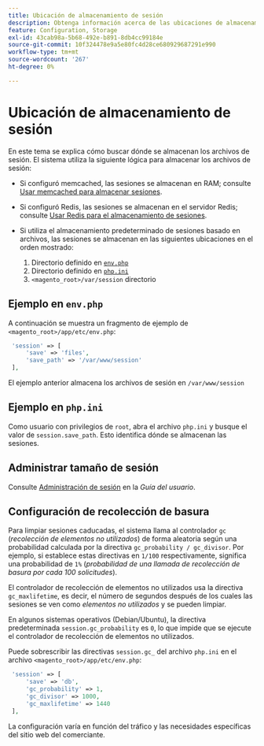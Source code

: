 ```yaml
---
title: Ubicación de almacenamiento de sesión
description: Obtenga información acerca de las ubicaciones de almacenamiento de sesión y la administración de archivos en Adobe Commerce. Descubra la lógica de almacenamiento y las opciones de configuración.
feature: Configuration, Storage
exl-id: 43cab98a-5b68-492e-b891-8db4cc99184e
source-git-commit: 10f324478e9a5e80fc4d28ce680929687291e990
workflow-type: tm+mt
source-wordcount: '267'
ht-degree: 0%

---
```


# Ubicación de almacenamiento de sesión

En este tema se explica cómo buscar dónde se almacenan los archivos de sesión. El sistema utiliza la siguiente lógica para almacenar los archivos de sesión:

- Si configuró memcached, las sesiones se almacenan en RAM; consulte [Usar memcached para almacenar sesiones](memcached.md).
- Si configuró Redis, las sesiones se almacenan en el servidor Redis; consulte [Usar Redis para el almacenamiento de sesiones](../cache/redis-session.md).
- Si utiliza el almacenamiento predeterminado de sesiones basado en archivos, las sesiones se almacenan en las siguientes ubicaciones en el orden mostrado:

   1. Directorio definido en [`env.php`](#example-in-envphp)
   1. Directorio definido en [`php.ini`](#example-in-phpini)
   1. `<magento_root>/var/session` directorio

## Ejemplo en `env.php`

A continuación se muestra un fragmento de ejemplo de `<magento_root>/app/etc/env.php`:

```php
 'session' => [
     'save' => 'files',
     'save_path' => '/var/www/session'
 ],
```

El ejemplo anterior almacena los archivos de sesión en `/var/www/session`

## Ejemplo en `php.ini`

Como usuario con privilegios de `root`, abra el archivo `php.ini` y busque el valor de `session.save_path`. Esto identifica dónde se almacenan las sesiones.

## Administrar tamaño de sesión

Consulte [Administración de sesión](https://experienceleague.adobe.com/en/docs/commerce-admin/systems/security/security-session-management) en la _Guía del usuario_.

## Configuración de recolección de basura

Para limpiar sesiones caducadas, el sistema llama al controlador `gc` (_recolección de elementos no utilizados_) de forma aleatoria según una probabilidad calculada por la directiva `gc_probability / gc_divisor`. Por ejemplo, si establece estas directivas en `1/100` respectivamente, significa una probabilidad de `1%` (_probabilidad de una llamada de recolección de basura por cada 100 solicitudes_).

El controlador de recolección de elementos no utilizados usa la directiva `gc_maxlifetime`, es decir, el número de segundos después de los cuales las sesiones se ven como _elementos no utilizados_ y se pueden limpiar.

En algunos sistemas operativos (Debian/Ubuntu), la directiva predeterminada `session.gc_probability` es `0`, lo que impide que se ejecute el controlador de recolección de elementos no utilizados.

Puede sobrescribir las directivas `session.gc_` del archivo `php.ini` en el archivo `<magento_root>/app/etc/env.php`:

```php
 'session' => [
     'save' => 'db',
     'gc_probability' => 1,
     'gc_divisor' => 1000,
     'gc_maxlifetime' => 1440
 ],
```

La configuración varía en función del tráfico y las necesidades específicas del sitio web del comerciante.
